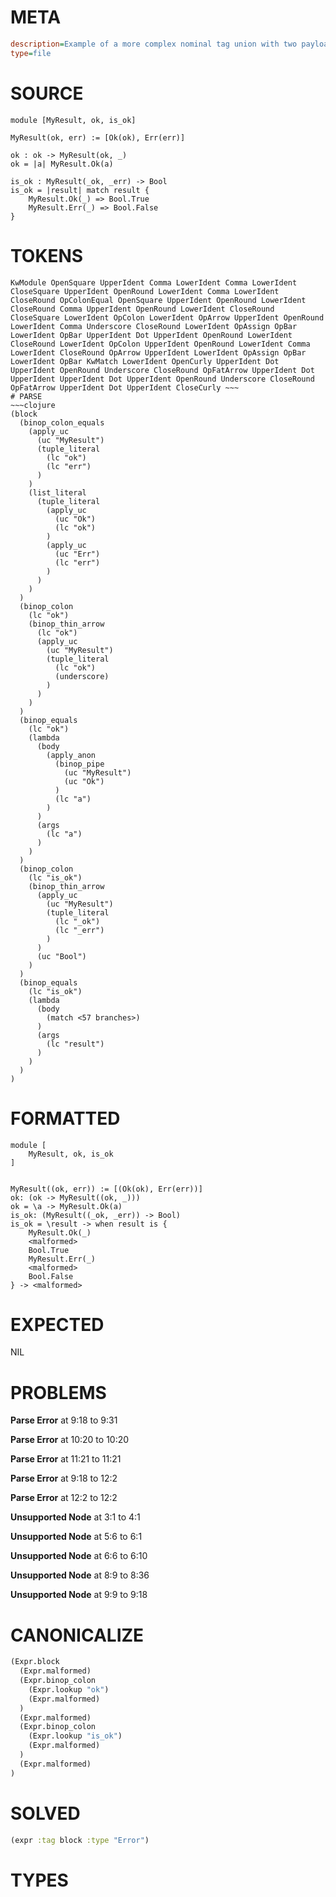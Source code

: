 # META
~~~ini
description=Example of a more complex nominal tag union with two payload types
type=file
~~~
# SOURCE
~~~roc
module [MyResult, ok, is_ok]

MyResult(ok, err) := [Ok(ok), Err(err)]

ok : ok -> MyResult(ok, _)
ok = |a| MyResult.Ok(a)

is_ok : MyResult(_ok, _err) -> Bool
is_ok = |result| match result {
    MyResult.Ok(_) => Bool.True
    MyResult.Err(_) => Bool.False
}
~~~
# TOKENS
~~~text
KwModule OpenSquare UpperIdent Comma LowerIdent Comma LowerIdent CloseSquare UpperIdent OpenRound LowerIdent Comma LowerIdent CloseRound OpColonEqual OpenSquare UpperIdent OpenRound LowerIdent CloseRound Comma UpperIdent OpenRound LowerIdent CloseRound CloseSquare LowerIdent OpColon LowerIdent OpArrow UpperIdent OpenRound LowerIdent Comma Underscore CloseRound LowerIdent OpAssign OpBar LowerIdent OpBar UpperIdent Dot UpperIdent OpenRound LowerIdent CloseRound LowerIdent OpColon UpperIdent OpenRound LowerIdent Comma LowerIdent CloseRound OpArrow UpperIdent LowerIdent OpAssign OpBar LowerIdent OpBar KwMatch LowerIdent OpenCurly UpperIdent Dot UpperIdent OpenRound Underscore CloseRound OpFatArrow UpperIdent Dot UpperIdent UpperIdent Dot UpperIdent OpenRound Underscore CloseRound OpFatArrow UpperIdent Dot UpperIdent CloseCurly ~~~
# PARSE
~~~clojure
(block
  (binop_colon_equals
    (apply_uc
      (uc "MyResult")
      (tuple_literal
        (lc "ok")
        (lc "err")
      )
    )
    (list_literal
      (tuple_literal
        (apply_uc
          (uc "Ok")
          (lc "ok")
        )
        (apply_uc
          (uc "Err")
          (lc "err")
        )
      )
    )
  )
  (binop_colon
    (lc "ok")
    (binop_thin_arrow
      (lc "ok")
      (apply_uc
        (uc "MyResult")
        (tuple_literal
          (lc "ok")
          (underscore)
        )
      )
    )
  )
  (binop_equals
    (lc "ok")
    (lambda
      (body
        (apply_anon
          (binop_pipe
            (uc "MyResult")
            (uc "Ok")
          )
          (lc "a")
        )
      )
      (args
        (lc "a")
      )
    )
  )
  (binop_colon
    (lc "is_ok")
    (binop_thin_arrow
      (apply_uc
        (uc "MyResult")
        (tuple_literal
          (lc "_ok")
          (lc "_err")
        )
      )
      (uc "Bool")
    )
  )
  (binop_equals
    (lc "is_ok")
    (lambda
      (body
        (match <57 branches>)
      )
      (args
        (lc "result")
      )
    )
  )
)
~~~
# FORMATTED
~~~roc
module [
	MyResult, ok, is_ok
]


MyResult((ok, err)) := [(Ok(ok), Err(err))]
ok: (ok -> MyResult((ok, _)))
ok = \a -> MyResult.Ok(a)
is_ok: (MyResult((_ok, _err)) -> Bool)
is_ok = \result -> when result is {
	MyResult.Ok(_)
	<malformed>
	Bool.True
	MyResult.Err(_)
	<malformed>
	Bool.False
} -> <malformed>
~~~
# EXPECTED
NIL
# PROBLEMS
**Parse Error**
at 9:18 to 9:31

**Parse Error**
at 10:20 to 10:20

**Parse Error**
at 11:21 to 11:21

**Parse Error**
at 9:18 to 12:2

**Parse Error**
at 12:2 to 12:2

**Unsupported Node**
at 3:1 to 4:1

**Unsupported Node**
at 5:6 to 6:1

**Unsupported Node**
at 6:6 to 6:10

**Unsupported Node**
at 8:9 to 8:36

**Unsupported Node**
at 9:9 to 9:18

# CANONICALIZE
~~~clojure
(Expr.block
  (Expr.malformed)
  (Expr.binop_colon
    (Expr.lookup "ok")
    (Expr.malformed)
  )
  (Expr.malformed)
  (Expr.binop_colon
    (Expr.lookup "is_ok")
    (Expr.malformed)
  )
  (Expr.malformed)
)
~~~
# SOLVED
~~~clojure
(expr :tag block :type "Error")
~~~
# TYPES
~~~roc
~~~
